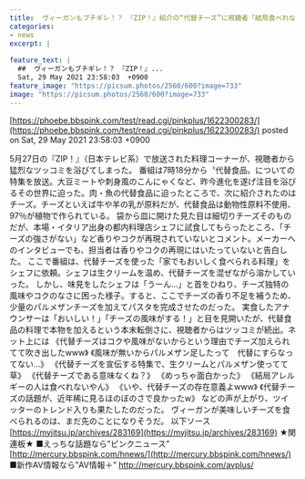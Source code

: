 ```yaml
---
title:  ヴィーガンもブチギレ！？　『ZIP！』紹介の“代替チーズ”に視聴者「結局食べれないやん」 	
categories:
- news
excerpt: |
  
feature_text: |
  ##  ヴィーガンもブチギレ！？　『ZIP！』...
  Sat, 29 May 2021 23:58:03  +0900
feature_image: "https://picsum.photos/2560/600?image=733"
image: "https://picsum.photos/2560/600?image=733"
---
```


[https://phoebe.bbspink.com/test/read.cgi/pinkplus/1622300283/](https://phoebe.bbspink.com/test/read.cgi/pinkplus/1622300283/)
posted on Sat, 29 May 2021 23:58:03  +0900

<!--more-->

5月27日の『ZIP！』（日本テレビ系）で放送された料理コーナーが、視聴者から猛烈なツッコミを浴びてしまった。 番組は7時18分から〝代替食品〟についての特集を放送。大豆ミートや刺身風のこんにゃくなど、昨今進化を遂げ注目を浴びるその世界に迫った。肉・魚の代替食品に迫ったところで、次に紹介されたのはチーズ。チーズといえば牛や羊の乳が原料だが、代替食品は動物性原料不使用、97％が植物で作られている。 袋から皿に開けた見た目は細切りチーズそのものだが、本場・イタリア出身の都内料理店シェフに試食してもらったところ、「チーズの強さがない」など香りやコクが再現されていないとコメント。メーカーへのインタビューでも、担当者は香りやコクの再現にはいたっていないと告白した。 ここで番組は、代替チーズを使った「家でもおいしく食べられる料理」をシェフに依頼。シェフは生クリームを温め、代替チーズを混ぜながら溶かしていった。 しかし、味見をしたシェフは「うーん…」と首をひねり、チーズ独特の風味やコクのなさに困った様子。すると、ここでチーズの香り不足を補うため、少量のパルメザンチーズを加えてパスタを完成させたのだった。 実食したアナウンサーは「おいしい！」「チーズの風味がする！」と目を見開いたが、代替食品の料理で本物を加えるという本末転倒さに、視聴者からはツッコミが続出。ネット上には 《代替チーズはコクや風味がないからという理由でチーズ加えられてて吹き出したwww》 《風味が無いからパルメザン足したって　代替にすらなってない…》 《代替チーズを宣伝する特集で、生クリームとパルメザン使ってて草》 《代替チーズである意味なくね？》 《めっちゃ面白かった》 《結局アレルギーの人は食べれないやん》 《いや、代替チーズの存在意義よwww》 《代替チーズの話題が、近年稀に見るほのぼのさで良かったw》 などの声が上がり、ツイッターのトレンド入りも果たしたのだった。 ヴィーガンが美味しいチーズを食べられるのは、まだ先のことになりそうだ。 以下ソース [https://myjitsu.jp/archives/283169](https://myjitsu.jp/archives/283169) ★関連板★ ■えっちな話題なら”ピンクニュース” [http://mercury.bbspink.com/hnews/](http://mercury.bbspink.com/hnews/) ■新作AV情報なら”AV情報＋” http://mercury.bbspink.com/avplus/

